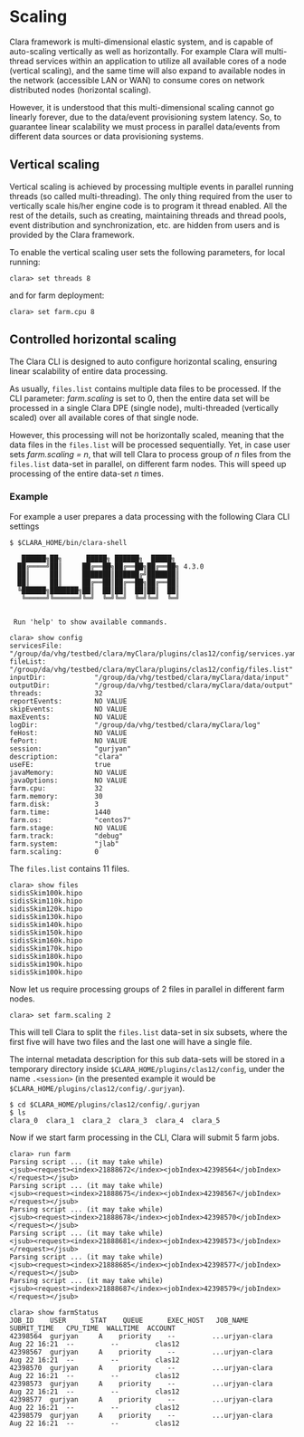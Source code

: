 # Scaling

Clara framework is multi-dimensional elastic system,
and is capable of auto-scaling vertically as well as horizontally.
For example Clara will multi-thread services within an application
to utilize all available cores of a node (vertical scaling),
and the same time will also expand to available nodes in the network
(accessible LAN or WAN)
to consume cores on network distributed nodes (horizontal scaling).

However, it is understood that this multi-dimensional scaling
cannot go linearly forever,
due to the data/event provisioning system latency.
So, to guarantee linear scalability we must process in parallel
data/events from different data sources or data provisioning systems.

## Vertical scaling

Vertical scaling is achieved by processing multiple events in parallel
running threads (so called multi-threading). The only thing required from
the user to vertically scale his/her engine code is to program it thread enabled.
All the rest of the details, such as creating, maintaining threads and
thread pools, event distribution and synchronization, etc. are hidden from
users and is provided by the Clara framework.

To enable the vertical scaling user sets the following parameters, for local running:

```
clara> set threads 8
```

and for farm deployment:

```
clara> set farm.cpu 8
```

## Controlled horizontal scaling

The Clara CLI is designed to auto configure horizontal scaling,
ensuring linear scalability of entire data processing.

As usually, `files.list` contains multiple data files to be processed.
If the CLI parameter: *farm.scaling* is set to 0,
then the entire data set will be processed in a single Clara DPE (single node),
multi-threaded (vertically scaled) over all available cores of that single node.

However, this processing will not be horizontally scaled,
meaning that the data files in the `files.list` will be processed sequentially.
Yet, in case user sets *farm.scaling = n*, that will tell Clara
to process group of *n* files from the `files.list` data-set in parallel,
on different farm nodes.
This will speed up processing of the entire data-set *n* times.

### Example

For example a user prepares a data processing with the following Clara
CLI settings

```
$ $CLARA_HOME/bin/clara-shell

   ██████╗██╗      █████╗ ██████╗  █████╗
  ██╔════╝██║     ██╔══██╗██╔══██╗██╔══██╗ 4.3.0
  ██║     ██║     ███████║██████╔╝███████║
  ██║     ██║     ██╔══██║██╔══██╗██╔══██║
  ╚██████╗███████╗██║  ██║██║  ██║██║  ██║
   ╚═════╝╚══════╝╚═╝  ╚═╝╚═╝  ╚═╝╚═╝  ╚═╝


 Run 'help' to show available commands.

clara> show config
servicesFile:        "/group/da/vhg/testbed/clara/myClara/plugins/clas12/config/services.yaml"
fileList:            "/group/da/vhg/testbed/clara/myClara/plugins/clas12/config/files.list"
inputDir:            "/group/da/vhg/testbed/clara/myClara/data/input"
outputDir:           "/group/da/vhg/testbed/clara/myClara/data/output"
threads:             32
reportEvents:        NO VALUE
skipEvents:          NO VALUE
maxEvents:           NO VALUE
logDir:              "/group/da/vhg/testbed/clara/myClara/log"
feHost:              NO VALUE
fePort:              NO VALUE
session:             "gurjyan"
description:         "clara"
useFE:               true
javaMemory:          NO VALUE
javaOptions:         NO VALUE
farm.cpu:            32
farm.memory:         30
farm.disk:           3
farm.time:           1440
farm.os:             "centos7"
farm.stage:          NO VALUE
farm.track:          "debug"
farm.system:         "jlab"
farm.scaling:        0
```

The `files.list` contains 11 files.

```
clara> show files
sidisSkim100k.hipo
sidisSkim110k.hipo
sidisSkim120k.hipo
sidisSkim130k.hipo
sidisSkim140k.hipo
sidisSkim150k.hipo
sidisSkim160k.hipo
sidisSkim170k.hipo
sidisSkim180k.hipo
sidisSkim190k.hipo
sidisSkim100k.hipo
```

Now let us require processing groups of 2 files in parallel in different
farm nodes.

```
clara> set farm.scaling 2
```

This will tell Clara to split the `files.list` data-set in six subsets,
where the first five will have two files
and the last one will have a single file.

The internal metadata description for this sub data-sets will be stored
in a temporary directory inside `$CLARA_HOME/plugins/clas12/config`,
under the name `.<session>` (in the presented example it would be
`$CLARA_HOME/plugins/clas12/config/.gurjyan`).


```
$ cd $CLARA_HOME/plugins/clas12/config/.gurjyan
$ ls
clara_0  clara_1  clara_2  clara_3  clara_4  clara_5
```

Now if we start farm processing in the CLI, Clara will submit 5 farm jobs.

```
clara> run farm
Parsing script ... (it may take while)
<jsub><request><index>21888672</index><jobIndex>42398564</jobIndex></request></jsub>
Parsing script ... (it may take while)
<jsub><request><index>21888675</index><jobIndex>42398567</jobIndex></request></jsub>
Parsing script ... (it may take while)
<jsub><request><index>21888678</index><jobIndex>42398570</jobIndex></request></jsub>
Parsing script ... (it may take while)
<jsub><request><index>21888681</index><jobIndex>42398573</jobIndex></request></jsub>
Parsing script ... (it may take while)
<jsub><request><index>21888685</index><jobIndex>42398577</jobIndex></request></jsub>
Parsing script ... (it may take while)
<jsub><request><index>21888687</index><jobIndex>42398579</jobIndex></request></jsub>

clara> show farmStatus
JOB_ID    USER      STAT    QUEUE      EXEC_HOST   JOB_NAME         SUBMIT_TIME   CPU_TIME  WALLTIME  ACCOUNT
42398564  gurjyan     A    priority    --         ...urjyan-clara   Aug 22 16:21  --         --         clas12
42398567  gurjyan     A    priority    --         ...urjyan-clara   Aug 22 16:21  --         --         clas12
42398570  gurjyan     A    priority    --         ...urjyan-clara   Aug 22 16:21  --         --         clas12
42398573  gurjyan     A    priority    --         ...urjyan-clara   Aug 22 16:21  --         --         clas12
42398577  gurjyan     A    priority    --         ...urjyan-clara   Aug 22 16:21  --         --         clas12
42398579  gurjyan     A    priority    --         ...urjyan-clara   Aug 22 16:21  --         --         clas12
```
